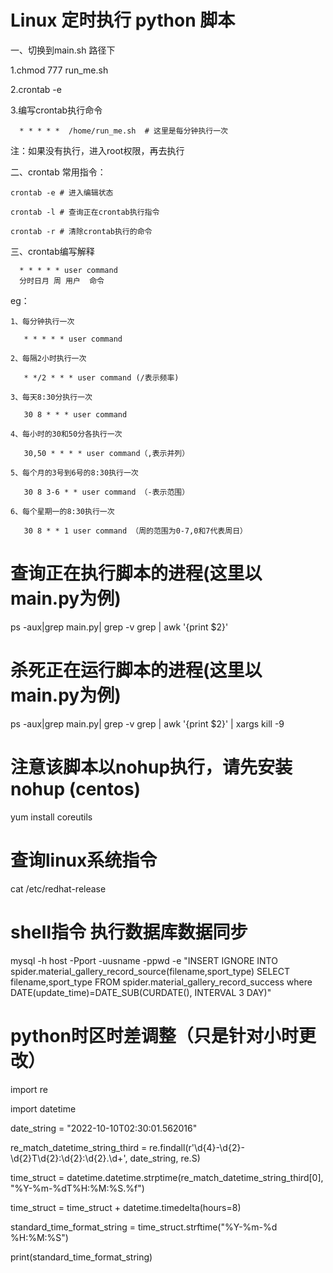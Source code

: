 # Linux 定时执行 python 脚本

一、切换到main.sh 路径下

   1.chmod 777 run_me.sh

   2.crontab -e

   3.编写crontab执行命令
    
      * * * * *  /home/run_me.sh  # 这里是每分钟执行一次

   注：如果没有执行，进入root权限，再去执行


二、crontab 常用指令：
    
    crontab -e # 进入编辑状态
    
    crontab -l # 查询正在crontab执行指令
    
    crontab -r # 清除crontab执行的命令
    
三、crontab编写解释
   
      * * * * * user command 
      分时日月 周 用户  命令
   

eg：
    
    1、每分钟执行一次
       
       * * * * * user command
    
    2、每隔2小时执行一次
       
       * */2 * * * user command (/表示频率)
    
    3、每天8:30分执行一次
       
       30 8 * * * user command
    
    4、每小时的30和50分各执行一次
       
       30,50 * * * * user command（,表示并列）
    
    5、每个月的3号到6号的8:30执行一次
       
       30 8 3-6 * * user command （-表示范围）
    
    6、每个星期一的8:30执行一次
       
       30 8 * * 1 user command （周的范围为0-7,0和7代表周日） 
       
       
       
# 查询正在执行脚本的进程(这里以main.py为例)

ps -aux|grep main.py| grep -v grep | awk '{print $2}'  

# 杀死正在运行脚本的进程(这里以main.py为例)

ps -aux|grep main.py| grep -v grep | awk '{print $2}' | xargs kill -9
    
# 注意该脚本以nohup执行，请先安装nohup (centos)

yum install coreutils 

# 查询linux系统指令
cat /etc/redhat-release

# shell指令 执行数据库数据同步
mysql -h host -Pport -uusname -ppwd -e "INSERT IGNORE INTO spider.material_gallery_record_source(filename,sport_type) SELECT filename,sport_type FROM spider.material_gallery_record_success where DATE(update_time)=DATE_SUB(CURDATE(), INTERVAL 3 DAY)"


# python时区时差调整（只是针对小时更改）

import re

import datetime

date_string = "2022-10-10T02:30:01.562016"

re_match_datetime_string_third = re.findall(r'\d{4}-\d{2}-\d{2}T\d{2}:\d{2}:\d{2}.\d+', date_string, re.S)

time_struct = datetime.datetime.strptime(re_match_datetime_string_third[0], "%Y-%m-%dT%H:%M:%S.%f")

time_struct = time_struct + datetime.timedelta(hours=8)

standard_time_format_string = time_struct.strftime("%Y-%m-%d %H:%M:%S")

print(standard_time_format_string)
